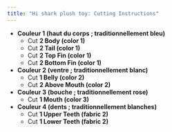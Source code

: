 ```yaml
---
title: "Hi shark plush toy: Cutting Instructions"
---
```


- **Couleur 1 (haut du corps ; traditionnellement bleu)**
  - Cut **2 Body (color 1)**
  - Cut **2 Tail (color 1)**
  - Cut **2 Top Fin (color 1)**
  - Cut **2 Bottom Fin (color 1)**
- **Couleur 2 (ventre ; traditionnellement blanc)**
  - Cut **1 Belly (color 2)**
  - Cut **2 Above Mouth (color 2)**
- **Couleur 3 (bouche ; traditionnellement rose)**
  - Cut **1 Mouth (color 3)**
- **Couleur 4 (dents ; traditionnellement blanches)**
  - Cut **1 Upper Teeth (fabric 2)**
  - Cut **1 Lower Teeth (fabric 2)**
